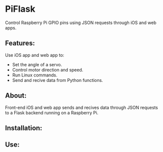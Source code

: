 # PiFlask
Control Raspberry Pi GPIO pins using JSON requests through iOS and web apps.

## Features:
Use iOS app and web app to:
  * Set the angle of a servo.
  * Control motor direction and speed.
  * Run Linux commands.
  * Send and recive data from Python functions.
  
## About:
 Front-end iOS and web app sends and recives data through JSON requests to a Flask backend running on a Raspberry Pi.

## Installation:

## Use:
  

